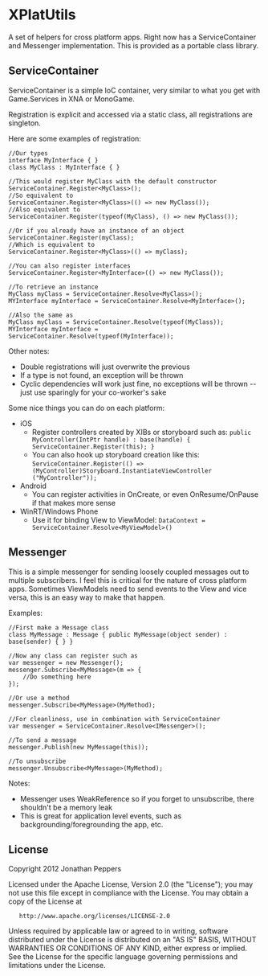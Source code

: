 # XPlatUtils

A set of helpers for cross platform apps.  Right now has a ServiceContainer and Messenger implementation. This is provided as a portable class library.

## ServiceContainer

ServiceContainer is a simple IoC container, very similar to what you get with Game.Services in XNA or MonoGame.

Registration is explicit and accessed via a static class, all registrations are singleton.

Here are some examples of registration:

    //Our types
    interface MyInterface { }
    class MyClass : MyInterface { }
    
    //This would register MyClass with the default constructor
    ServiceContainer.Register<MyClass>();
    //So equivalent to
    ServiceContainer.Register<MyClass>(() => new MyClass());
    //Also equivalent to
    ServiceContainer.Register(typeof(MyClass), () => new MyClass());
    
    //Or if you already have an instance of an object
    ServiceContainer.Register(myClass);
    //Which is equivalent to
    ServiceContainer.Register<MyClass>(() => myClass);
    
    //You can also register interfaces
    ServiceContainer.Register<MyInterface>(() => new MyClass());
    
    //To retrieve an instance
    MyClass myClass = ServiceContainer.Resolve<MyClass>();
    MYInterface myInterface = ServiceContainer.Resolve<MyInterface>();
    
    //Also the same as
    MyClass myClass = ServiceContainer.Resolve(typeof(MyClass));
    MYInterface myInterface = ServiceContainer.Resolve(typeof(MyInterface));

Other notes:
* Double registrations will just overwrite the previous
* If a type is not found, an exception will be thrown
* Cyclic dependencies will work just fine, no exceptions will be thrown -- just use sparingly for your co-worker's sake

Some nice things you can do on each platform:
* iOS
    * Register controllers created by XIBs or storyboard such as: `public MyController(IntPtr handle) : base(handle) { ServiceContainer.Register(this); }`
    * You can also hook up storyboard creation like this: `ServiceContainer.Register(() => (MyController)Storyboard.InstantiateViewController ("MyController"));`
* Android
    * You can register activities in OnCreate, or even OnResume/OnPause if that makes more sense
* WinRT/Windows Phone
    * Use it for binding View to ViewModel: `DataContext = ServiceContainer.Resolve<MyViewModel>()`

## Messenger

This is a simple messenger for sending loosely coupled messages out to multiple subscribers.  I feel this is critical for the nature of cross platform apps.  Sometimes ViewModels need to send events to the View and vice versa, this is an easy way to make that happen.

Examples:

    //First make a Message class
    class MyMessage : Message { public MyMessage(object sender) : base(sender) { } }
    
    //Now any class can register such as
    var messenger = new Messenger();
    messenger.Subscribe<MyMessage>(m => {
        //Do something here
    });

    //Or use a method    
    messenger.Subscribe<MyMessage>(MyMethod);

    //For cleanliness, use in combination with ServiceContainer
    var messenger = ServiceContainer.Resolve<IMessenger>();

    //To send a message
    messenger.Publish(new MyMessage(this));

    //To unsubscribe
    messenger.Unsubscribe<MyMessage>(MyMethod);

Notes:
* Messenger uses WeakReference so if you forget to unsubscribe, there shouldn't be a memory leak
* This is great for application level events, such as backgrounding/foregrounding the app, etc.

## License

Copyright 2012 Jonathan Peppers

   Licensed under the Apache License, Version 2.0 (the "License");
   you may not use this file except in compliance with the License.
   You may obtain a copy of the License at

       http://www.apache.org/licenses/LICENSE-2.0

   Unless required by applicable law or agreed to in writing, software
   distributed under the License is distributed on an "AS IS" BASIS,
   WITHOUT WARRANTIES OR CONDITIONS OF ANY KIND, either express or implied.
   See the License for the specific language governing permissions and
   limitations under the License.



